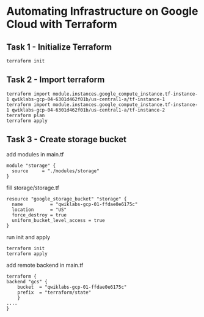 # Automating Infrastructure on Google Cloud with Terraform
## Task 1 - Initialize Terraform
```
terraform init
```
## Task 2 - Import terraform
```
terraform import module.instances.google_compute_instance.tf-instance-1 qwiklabs-gcp-04-6301d462f01b/us-central1-a/tf-instance-1
terraform import module.instances.google_compute_instance.tf-instance-1 qwiklabs-gcp-04-6301d462f01b/us-central1-a/tf-instance-2
terraform plan
terraform apply
```
## Task 3 - Create storage bucket
add modules in main.tf
```
module "storage" {
  source     = "./modules/storage"
}   

```
fill storage/storage.tf
```
resource "google_storage_bucket" "storage" {
  name          = "qwiklabs-gcp-01-ffdae0e6175c"
  location      = "US"
  force_destroy = true
  uniform_bucket_level_access = true
}
```
run init and apply
```
terraform init
terraform apply
```
add remote backend in main.tf
```
terraform {
backend "gcs" {
    bucket  = "qwiklabs-gcp-01-ffdae0e6175c"
    prefix  = "terraform/state"
    }
....
}

```
